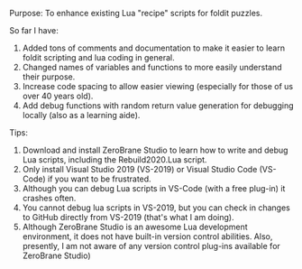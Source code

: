 Purpose: To enhance existing Lua "recipe" scripts for foldit puzzles.  

So far I have:  

1) Added tons of comments and documentation to make it easier to learn foldit scripting and lua coding in general.  
2) Changed names of variables and functions to more easily understand their purpose.  
3) Increase code spacing to allow easier viewing (especially for those of us over 40 years old).  
4) Add debug functions with random return value generation for debugging locally (also as a learning aide).  

Tips:  

1) Download and install ZeroBrane Studio to learn how to write and debug Lua scripts, including the Rebuild2020.Lua script.  
2) Only install Visual Studio 2019 (VS-2019) or Visual Studio Code (VS-Code) if you want to be frustrated.  
3) Although you can debug Lua scripts in VS-Code (with a free plug-in) it crashes often.  
4) You cannot debug lua scripts in VS-2019, but you can check in changes to GitHub directly from VS-2019 (that's what I am doing).  
5) Although ZeroBrane Studio is an awesome Lua development environment, it does not have built-in version control abilities. Also,  presently, I am not aware of any version control plug-ins available for ZeroBrane Studio)
